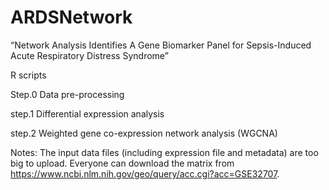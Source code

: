 # ARDSNetwork
“Network Analysis Identifies A Gene Biomarker Panel for Sepsis-Induced Acute Respiratory Distress Syndrome”

R scripts

Step.0 Data pre-processing

step.1 Differential expression analysis

step.2 Weighted gene co-expression network analysis (WGCNA)

Notes: The input data files (including expression file and metadata) are too big to upload. Everyone can download the matrix from https://www.ncbi.nlm.nih.gov/geo/query/acc.cgi?acc=GSE32707.
